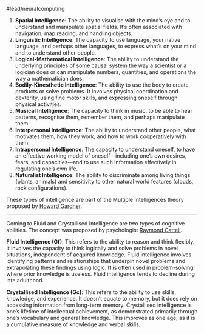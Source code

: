 #lead/neuralcomputing 

1. **Spatial Intelligence**: The ability to visualise with the mind’s eye and to understand and manipulate spatial fields. It’s often associated with navigation, map reading, and handling objects.
2. **Linguistic Intelligence**: The capacity to use language, your native language, and perhaps other languages, to express what’s on your mind and to understand other people.
3. **Logical-Mathematical Intelligence**: The ability to understand the underlying principles of some causal system the way a scientist or a logician does or can manipulate numbers, quantities, and operations the way a mathematician does.
4. **Bodily-Kinesthetic Intelligence**: The ability to use the body to create products or solve problems. It involves physical coordination and dexterity, using fine motor skills, and expressing oneself through physical activities.
5. **Musical Intelligence**: The capacity to think in music, to be able to hear patterns, recognise them, remember them, and perhaps manipulate them.
6. **Interpersonal Intelligence**: The ability to understand other people, what motivates them, how they work, and how to work cooperatively with them.
7. **Intrapersonal Intelligence**: The capacity to understand oneself, to have an effective working model of oneself—including one’s own desires, fears, and capacities—and to use such information effectively in regulating one’s own life.
8. **Naturalist Intelligence**: The ability to discriminate among living things (plants, animals) and sensitivity to other natural world features (clouds, rock configurations).

These types of intelligence are part of the Multiple Intelligences theory proposed by [Howard Gardner](https://en.wikipedia.org/wiki/Howard_Gardner).

---

Coming to Fluid and Crystallised Intelligence are two types of cognitive abilities. The concept was proposed by psychologist [Raymond Cattell](https://en.wikipedia.org/wiki/Raymond_Cattell).

**Fluid Intelligence (Gf)**: This refers to the ability to reason and think flexibly. It involves the capacity to think logically and solve problems in novel situations, independent of acquired knowledge. Fluid intelligence involves identifying patterns and relationships that underpin novel problems and extrapolating these findings using logic. It is often used in problem-solving where prior knowledge is useless. Fluid intelligence tends to decline during late adulthood.

**Crystallised Intelligence (Gc)**: This refers to the ability to use skills, knowledge, and experience. It doesn’t equate to memory, but it does rely on accessing information from long-term memory. Crystallised intelligence is one’s lifetime of intellectual achievement, as demonstrated primarily through one’s vocabulary and general knowledge. This improves as one age, as it is a cumulative measure of knowledge and verbal skills.
